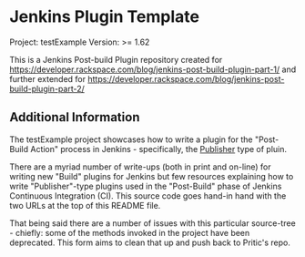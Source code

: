 # Jenkins Plugin Template

Project: testExample
Version: >= 1.62

This is a Jenkins Post-build Plugin repository created for https://developer.rackspace.com/blog/jenkins-post-build-plugin-part-1/
and further extended for https://developer.rackspace.com/blog/jenkins-post-build-plugin-part-2/

## Additional Information

The testExample project showcases how to write a plugin for the "Post-Build Action" process in Jenkins  - specifically, the [Publisher](http://javadoc.jenkins-ci.org/hudson/tasks/Publisher.html) type of pluin.

There are a myriad number of write-ups (both in print and on-line) for writing new "Build" plugins for Jenkins but few resources explaining how to write "Publisher"-type plugins used in the "Post-Build" phase of Jenkins Continuous Integration (CI). This source code goes hand-in hand with the two URLs at the top of this README file.

That being said there are a number of issues with this particular source-tree - chiefly: some of the methods invoked in the project have been deprecated. This form aims to clean that up and push back to Pritic's repo.
